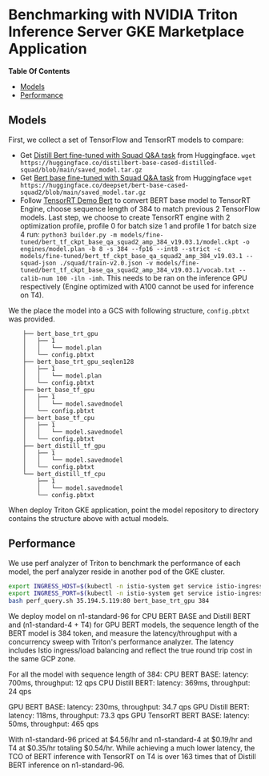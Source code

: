 <!--
# Copyright (c) 2021-2023, NVIDIA CORPORATION & AFFILIATES. All rights reserved.
#
# Redistribution and use in source and binary forms, with or without
# modification, are permitted provided that the following conditions
# are met:
#  * Redistributions of source code must retain the above copyright
#    notice, this list of conditions and the following disclaimer.
#  * Redistributions in binary form must reproduce the above copyright
#    notice, this list of conditions and the following disclaimer in the
#    documentation and/or other materials provided with the distribution.
#  * Neither the name of NVIDIA CORPORATION nor the names of its
#    contributors may be used to endorse or promote products derived
#    from this software without specific prior written permission.
#
# THIS SOFTWARE IS PROVIDED BY THE COPYRIGHT HOLDERS ``AS IS'' AND ANY
# EXPRESS OR IMPLIED WARRANTIES, INCLUDING, BUT NOT LIMITED TO, THE
# IMPLIED WARRANTIES OF MERCHANTABILITY AND FITNESS FOR A PARTICULAR
# PURPOSE ARE DISCLAIMED.  IN NO EVENT SHALL THE COPYRIGHT OWNER OR
# CONTRIBUTORS BE LIABLE FOR ANY DIRECT, INDIRECT, INCIDENTAL, SPECIAL,
# EXEMPLARY, OR CONSEQUENTIAL DAMAGES (INCLUDING, BUT NOT LIMITED TO,
# PROCUREMENT OF SUBSTITUTE GOODS OR SERVICES; LOSS OF USE, DATA, OR
# PROFITS; OR BUSINESS INTERRUPTION) HOWEVER CAUSED AND ON ANY THEORY
# OF LIABILITY, WHETHER IN CONTRACT, STRICT LIABILITY, OR TORT
# (INCLUDING NEGLIGENCE OR OTHERWISE) ARISING IN ANY WAY OUT OF THE USE
# OF THIS SOFTWARE, EVEN IF ADVISED OF THE POSSIBILITY OF SUCH DAMAGE.
-->

# Benchmarking with NVIDIA Triton Inference Server GKE Marketplace Application

**Table Of Contents**
- [Models](#models)
- [Performance](#performance)

## Models

First, we collect a set of TensorFlow and TensorRT models to compare:

- Get [Distill Bert fine-tuned with Squad Q&A task](https://huggingface.co/distilbert-base-cased-distilled-squad/tree/main) from Huggingface. `wget https://huggingface.co/distilbert-base-cased-distilled-squad/blob/main/saved_model.tar.gz`
- Get [Bert base fine-tuned with Squad Q&A task](https://huggingface.co/deepset/bert-base-cased-squad2/tree/main) from Huggingface `wget https://huggingface.co/deepset/bert-base-cased-squad2/blob/main/saved_model.tar.gz`
- Follow [TensorRT Demo Bert](https://github.com/NVIDIA/TensorRT/tree/master/demo/BERT) to convert BERT base model to TensorRT Engine, choose sequence length of 384 to match previous 2 TensorFlow models. Last step, we choose to create TensorRT engine with 2 optimization profile, profile 0 for batch size 1 and profile 1 for batch size 4 run: `python3 builder.py -m models/fine-tuned/bert_tf_ckpt_base_qa_squad2_amp_384_v19.03.1/model.ckpt -o engines/model.plan -b 8 -s 384 --fp16 --int8 --strict -c models/fine-tuned/bert_tf_ckpt_base_qa_squad2_amp_384_v19.03.1 --squad-json ./squad/train-v2.0.json -v models/fine-tuned/bert_tf_ckpt_base_qa_squad2_amp_384_v19.03.1/vocab.txt --calib-num 100 -iln -imh`. This needs to be ran on the inference GPU respectively (Engine optimized with A100 cannot be used for inference on T4).

We the place the model into a GCS with following structure, `config.pbtxt` was provided.
```
    ├── bert_base_trt_gpu
    │   ├── 1
    │   │   └── model.plan
    │   └── config.pbtxt
    ├── bert_base_trt_gpu_seqlen128
    │   ├── 1
    │   │   └── model.plan
    │   └── config.pbtxt
    ├── bert_base_tf_gpu
    │   ├── 1
    │   │   └── model.savedmodel
    │   └── config.pbtxt
    ├── bert_base_tf_cpu
    │   ├── 1
    │   │   └── model.savedmodel
    │   └── config.pbtxt
    ├── bert_distill_tf_gpu
    │   ├── 1
    │   │   └── model.savedmodel
    │   └── config.pbtxt
    └── bert_distill_tf_cpu
        ├── 1
        │   └── model.savedmodel
        └── config.pbtxt
```

When deploy Triton GKE application, point the model repository to directory contains the structure above with actual models.

## Performance

We use perf analyzer of Triton to benchmark the performance of each model, the perf analyzer reside in another pod of the GKE cluster.
```bash
export INGRESS_HOST=$(kubectl -n istio-system get service istio-ingressgateway -o jsonpath='{.status.loadBalancer.ingress[0].ip}')
export INGRESS_PORT=$(kubectl -n istio-system get service istio-ingressgateway -o jsonpath='{.spec.ports[?(@.name=="http2")].port}')
bash perf_query.sh 35.194.5.119:80 bert_base_trt_gpu 384
```

We deploy model on n1-standard-96 for CPU BERT BASE and Distill BERT and (n1-standard-4 + T4) for GPU BERT models, the sequence length  of the BERT model is 384 token, and measure the latency/throughput with a concurrency sweep with Triton's performance analyzer. The latency includes Istio ingress/load balancing and reflect the true round trip cost in the same GCP zone.

For all the model with sequence length of 384:
CPU BERT BASE: latency: 700ms, throughput: 12 qps
CPU Distill BERT: latency: 369ms, throughput: 24 qps

GPU BERT BASE: latency: 230ms, throughput: 34.7 qps
GPU Distill BERT: latency: 118ms, throughput: 73.3 qps
GPU TensorRT BERT BASE: latency: 50ms, throughput: 465 qps

With n1-standard-96 priced at $4.56/hr and n1-standard-4 at $0.19/hr and T4 at $0.35/hr totaling $0.54/hr. While achieving a much lower latency, the TCO of BERT inference with TensorRT on T4 is over 163 times that of Distill BERT inference on n1-standard-96.



